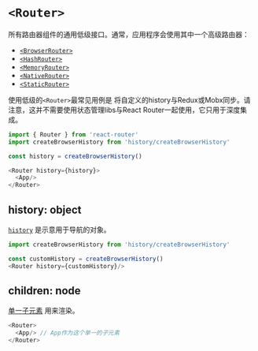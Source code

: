 # `<Router>`
所有路由器组件的通用低级接口。通常，应用程序会使用其中一个高级路由器：

- [`<BrowserRouter>`](../../../react-router-dom/docs/api/BrowserRouter.md)
- [`<HashRouter>`](../../../react-router-dom/docs/api/HashRouter.md)
- [`<MemoryRouter>`](./MemoryRouter.md)
- [`<NativeRouter>`](../../../react-router-native/docs/api/NativeRouter.md)
- [`<StaticRouter>`](./StaticRouter.md)

使用低级的`<Router>`最常见用例是
将自定义的history与Redux或Mobx同步。请注意，这并不需要使用状态管理libs与React Router一起使用，它只用于深度集成。

```js
import { Router } from 'react-router'
import createBrowserHistory from 'history/createBrowserHistory'

const history = createBrowserHistory()

<Router history={history}>
  <App/>
</Router>
```

## history: object

[`history`](https://github.com/ReactTraining/history) 是示意用于导航的对象。

```js
import createBrowserHistory from 'history/createBrowserHistory'

const customHistory = createBrowserHistory()
<Router history={customHistory}/>
```

## children: node


[单一子元素](https://facebook.github.io/react/docs/react-api.html#react.children.only) 用来渲染。

```js
<Router>
  <App/> // App作为这个单一的子元素
</Router>
```
